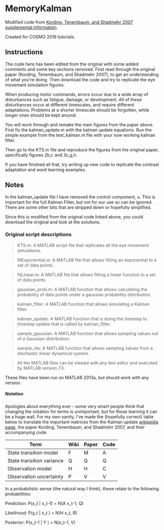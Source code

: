 # MemoryKalman

Modified code from [Kording, Tenembaum, and Shadmehr 2007 supplemental information](http://www.nature.com/neuro/journal/v10/n6/suppinfo/nn1901_S1.html).

Created for COSMO 2016 tutorials.

## Instructions

The code here has been edited from the original with some added comments and some key sections removed.
First read through the original paper (Kording, Tenembaum, and Shadmehr 2007), to get an understanding of what you're doing. Then download the code and try to replicate the eye movement simulation figures.

When producing motor commands, errors occur due to a wide array of disturbances such as fatigue, damage, or development. All of these disturbances occur at different timescales, and require different adaptations. Problems at a shorter timescale should be forgotten, while longer ones should be kept around.

You will work through and remake the main figures from the paper above. First fix the kalman_update.m with the kalman update equations. Run the simple example from the test_kalman.m file with your now working kalman filter.

Then go to the KTS.m file and reproduce the figures from the original paper, specifically figures 2b,c and 3c,g,h.

If you have finished all that, try writing up new code to replicate the contrast adaptation and word learning examples.

## Notes

In the kalman_update file I have removed the control component, u. This is important for the full Kalman Filter, but not for our use so can be ignored. There are some other bits that are stripped down or hopefully simplified.

Since this is modified from the original code linked above, you could download the original and look at the solutions.

### Original script descriptions

> KTS.m: A MATLAB script file that replicates all the eye movement simulations.

> fitExponential.m: A MATLAB file that allows fitting an exponential to a set of data points.

> fitLinear.m: A MATLAB file that allows fitting a linear function to a set of data points.

> gaussian_prob.m: A MATLAB function that allows calculating the probability of data points under a gaussian probability distribution.

> kalman_filter: A MATLAB function that allows simulating a Kalman filter.

> kalman_update: A MATLAB function that is doing the timestep to timestep update that is called by kalman_filter.

> sample_gaussian: A MATLAB function that allows sampling values out of a Gaussian distribution.

> sample_lds: A MATLAB function that allows sampling values from a stochastic linear dynamical system.

> All the MATLAB files can be viewed with any text editor and executed by MATLAB version 7.0.

These files have been run on MATLAB 2013a, but should work with any version.

##### Notation
Apologies about everything ever - some very smart people think that changing the notation for terms is unimportant, but for those learning it can be a huge wall. For my own sanity, I've made the (hopefully correct) table below to translate the important matrices from the Kalman update [wikipedia page](https://en.wikipedia.org/wiki/Kalman_filter), the paper Kording, Tenembaum, and Shadmehr 2007, and their accompanying code.

Term | Wiki | Paper | Code
--- | --- | --- | ---
State transition model | F | M | A
State transition variance | Q | Q | Q
Observation model | H | H | C
Observation uncertainty | P | V | V

In a probabilistic sense (the natural way I think), these relate to the following probabilities:

Prediction: P(x_t | x_t-1) = N(A x_t-1, Q)

Likelihood: P(y_t | x_t )  = N(H x_t, R)

Posterior: P(x_t-1 | Y )  = N(x_t-1, V)
